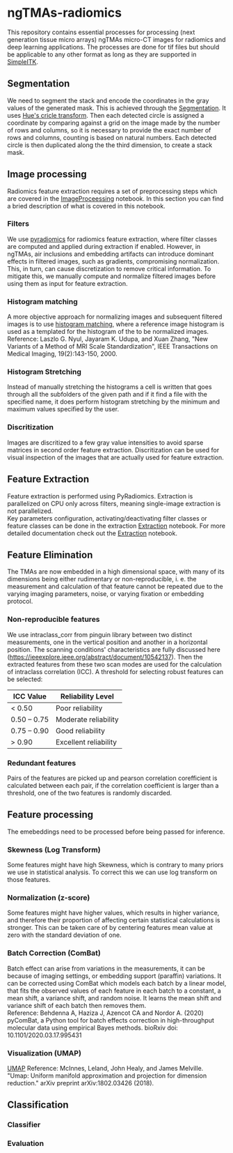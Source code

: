 # ngTMAs-radiomics
This repository contains essential processes for processing (next generation tissue micro arrays) ngTMAs micro-CT images for radiomics and deep learning applications. The processes are done for tif files but should be applicable to any other format as long as they are supported in [SimpleITK](https://pypi.org/project/SimpleITK/).

## Segmentation

We need to segment the stack and encode the coordinates in the gray values of the generated mask. This is achieved through the [Segmentation](https://github.com/kiataj/ngTMAs-radiomics/blob/main/Segmentation.ipynb). It uses [Hue's cricle transform](https://docs.opencv.org/3.4/d4/d70/tutorial_hough_circle.html). Then each detected circle is assigned a coordinate by comparing against a grid on the image made by the number of rows and columns, so it is necessary to provide the exact number of rows and columns, counting is based on natural numbers. Each detected circle is then duplicated along the the third dimension, to create a stack mask.

## Image processing

Radiomics feature extraction requires a set of preprocessing steps which are covered in the [ImageProceessing](https://github.com/kiataj/ngTMAs-radiomics/blob/main/ImageProcessing.ipynb) notebook. In this section you can find a bried description of what is covered in this notebook.

### Filters

We use [pyradiomics](https://pyradiomics.readthedocs.io/en/2.0.1/index.html) for radiomics feature extraction, where filter classes are computed and applied during extraction if enabled. However, in ngTMAs, air inclusions and embedding artifacts can introduce dominant effects in filtered images, such as gradients, compromising normalization. This, in turn, can cause discretization to remove critical information. To mitigate this, we manually compute and normalize filtered images before using them as input for feature extraction.


### Histogram matching

A more objective approach for normalizing images and subsequent filtered images is to use [histogram matching](https://simpleitk.org/doxygen/latest/html/classitk_1_1simple_1_1HistogramMatchingImageFilter.html), where a reference image histogram is used as a templated for the histogram of the to be normalized images. <br>
Reference: Laszlo G. Nyul, Jayaram K. Udupa, and Xuan Zhang, "New Variants of a Method of MRI Scale Standardization", IEEE Transactions on Medical Imaging, 19(2):143-150, 2000.

### Histogram Stretching

Instead of manually stretching the histograms a cell is written that goes through all the subfolders of the given path and if it find a file with the specified name, it does perform histogram stretching by the minimum and maximum values specified by the user. 

### Discritization

Images are discritized to a few gray value intensities to avoid sparse matrices in second order feature extraction. Discritization can be used for visual inspection of the images that are actually used for feature extraction.

## Feature Extraction

Feature extraction is performed using PyRadiomics. Extraction is parallelized on CPU only across filters, meaning single-image extraction is not parallelized. <br>
Key parameters configuration, activating/deactivating filter classes or feature classes can be done in the extraction [Extraction](https://github.com/kiataj/ngTMAs-radiomics/blob/main/Extraction.ipynb) notebook.
For more detailed documentation check out the [Extraction](https://github.com/kiataj/ngTMAs-radiomics/blob/main/Extraction.ipynb) notebook.

## Feature Elimination

The TMAs are now embedded in a high dimensional space, with many of its dimensions being either rudimentary or non-reproducible, i. e. the measurement and calculation of that feature cannot be repeated due to the varying imaging parameters, noise, or varying fixation or embedding protocol. 

### Non-reproducible features
We use intraclass_corr from pinguin library between two distinct measurements, one in the  vertical position and another in a horizontal position. The scanning conditions' characteristics are fully discussed here (https://ieeexplore.ieee.org/abstract/document/10542137). Then the extracted features from these two scan modes are used for the calculation of intraclass correlation (ICC). A threshold for selecting robust features can be selected:

| ICC Value     | Reliability Level  |
|--------------|--------------------|
| < 0.50       | Poor reliability   |
| 0.50 – 0.75  | Moderate reliability |
| 0.75 – 0.90  | Good reliability   |
| > 0.90       | Excellent reliability |



### Redundant features
Pairs of the features are picked up and pearson correlation corefficient is calculated between each pair, if the correlation coefficient is larger than a threshold, one of the two features is randomly discarded. 
## Feature processing
The emebeddings need to be processed before being passed for inference. 

### Skewness (Log Transform)
Some features might have high Skewness, which is contrary to many priors we use in statistical analysis. To correct this we can use log transform on those features. 

### Normalization (z-score)
Some features might have higher values, which results in higher variance, and therefore their proportion of affecting certain statistical calculations is stronger. This can be taken care of by centering features mean value at zero with the standard deviation of one.

### Batch Correction (ComBat)
Batch effect can arise from variations in the measurements, it can be because of imaging settings, or embedding support (paraffin) variations. It can be corrected using ComBat which models each batch by a linear model, that fits the observed values of each feature in each batch to a constant, a mean shift, a variance shift, and random noise. It learns the mean shift and variance shift of each batch then removes them. <br>
Reference: Behdenna A, Haziza J, Azencot CA and Nordor A. (2020) pyComBat, a Python tool for batch effects correction in high-throughput molecular data using empirical Bayes methods. bioRxiv doi: 10.1101/2020.03.17.995431 <br>

### Visualization (UMAP)
[UMAP](https://umap-learn.readthedocs.io/en/latest/parameters.html)
Reference: McInnes, Leland, John Healy, and James Melville. "Umap: Uniform manifold approximation and projection for dimension reduction." arXiv preprint arXiv:1802.03426 (2018).
## Classification

### Classifier
### Evaluation

